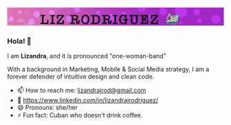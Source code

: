 
![Header Liz Rodriguez](/img/header.jpg)
### Hola!  👋


I am **Lizandra**, and it is pronounced "one-woman-band"

With a background in Marketing, Mobile & Social Media strategy, I am a forever defender of intuitive design and clean code.


- 📫 How to reach me: lizandrajrod@gmail.com 
- 🤝 https://www.linkedin.com/in/lizandrajrodriguez/ 
- 😄 Pronouns: she/her
- ⚡ Fun fact: Cuban who doesn't drink coffee.


<!--
**lizarod/LizaRod** is a ✨ _special_ ✨ repository because its `README.md` (this file) appears on your GitHub profile.

Here are some ideas to get you started:

- 🔭 I’m currently working on ...
- 🌱 I’m currently learning ...
- 👯 I’m looking to collaborate on ...
- 🤔 I’m looking for help with ...
- 💬 Ask me about ...
- 📫 How to reach me: ...
- 😄 Pronouns: ...
- ⚡ Fun fact: ...
-->
